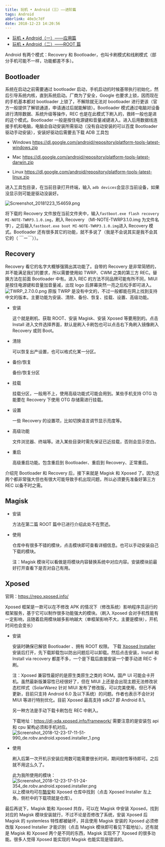 ```yaml
---
title: 玩机 • Android（三）——进阶篇
tags: Android
abbrlink: 40e3c7df
date: 2018-12-23 14:20:56
---
```


- [玩机 • Android（一）——应用篇](https://hoshizora.tw/posts/9e7b6f05.html)
- [玩机 • Android（二）——ROOT 篇](https://hoshizora.tw/posts/fab8c3b3.html)

Android 有两个模式：Recovery 和 Bootloader，也叫卡刷模式和线刷模式（部分手机可能不一样，功能都差不多）。
<!-- more -->

## Bootloader
  
系统在启动之前需要通过 bootloader 启动，手机启动的时候基带执行初始化，然后引导系统内核，直到系统启动。厂商为了安全，Google 也要求上锁，因而现在的手机基本都对 bootloader 上锁了，不解除就无法对 bootloader 进行更该（官方一般提供了解锁通道，申请通过后就能解锁）。Bootloader 模式通过电脑对设备进行清除数据、系统升级等操作，REC 也是在此模式下刷入的，救砖一般也是进的这个模式。Bootloader 一般是按住电源键和音量减键进入。进入后用数据线连接手机和电脑，电脑会自动安装所需驱动（没有自动安装的可以百度 Bootloader 驱动手动安装），安装好驱动后需要去下载 ADB 工具包
  
- Windows <https://dl.google.com/android/repository/platform-tools-latest-windows.zip>

- Mac <https://dl.google.com/android/repository/platform-tools-latest-darwin.zip>

- Linux
<https://dl.google.com/android/repository/platform-tools-latest-linux.zip>

进入工具包目录，在当前目录打开终端，输入 `adb devices`会显示当前设备，如果没显示则可能是驱动没装好。

![Screenshot_20181223_154659.png](https://i.loli.net/2018/12/23/5c1f3dca16d41.png)

将下载的 Recovery 文件放在当前文件夹中，输入`fastboot.exe flash recovery MI-NOTE-TWRP3.1.0.img`，刷入 Recovery （MI-NOTE-TWRP3.1.0.img 为文件名字），之后输入`fastboot.exe boot MI-NOTE-TWRP3.1.0.img`进入 Recovery 模式。Bootloader 还有很多其它的功能，就不多说了（我是不会说其实是我不会其它的（ ￣ー￣））。

## Recovery

Recovery 看它的名字大概够强猜出其功能了。自带的 Recovery 是非常简陋的，并不能满足我们的要求，所以需要使用如 TWRP、CWM 之类的第三方 REC。替换方法在前面 Bootloader 中有。进入 REC 的方法不同品牌可能有所不同，MIUI 是按住电源键和音量加音量减，出现 logo 后屏幕突然一亮之后松手即可进入。
![TWRP_2.7.0.0.png](https://i.loli.net/2018/12/23/5c1f47bbbe168.png)
原版 TWRP 是没有中文的，不过一般都能在网上找到支持中文的版本。主要功能为安装、清除、备份、恢复、挂载、设置、高级功能。

- 安装

    这个就是刷机、获取 ROOT、安装 Magisk、安装 Xposed 等要用到的。点击 Install 进入文件选择界面，默认是刷入卡刷包也可以点击右下角刷入镜像刷入 Recovery 或则 Boot。
- 清除

    可以恢复出产设置，也可以格式化某一分区。
- 备份/恢复
  
    备份/恢复分区
- 挂载

    挂载分区，一般用不上，使用高级功能式可能会用到。某些手机支持 OTG 功能要在 Recovery 下使用 OTG 存储需进行挂载。
- 设置
  
    一些 Recovery 的设置项，比如切换语言调节显示亮度等。
- 高级功能

    文件浏览器、终端等。进入某些目录时需先保证已近挂载，否则会显示空白。
- 重启

    高级重启功能。包含重启到 Bootloader、重启到 Recovery、正常重启。

介绍完 Bootloader 和 Recovery 后，接下来就是 Magisk 和 Xposed 了。因为这两个都非常强大但也有很大可能导致手机出现问题，所以必须要先准备好第三方 REC 以备不时之需。

## Magisk

- 安装

    方法在第二篇 ROOT 篇中已进行介绍此处不在赘述。

- 使用
  
  仓库中有很多不错的模块，点击模块即可查看详细信息。也可以手动安装自己下载的模块。

  注：Magisk 模块可以看做是将模块内容替换系统中对应内容。安装模块前最好打开查看下是否对自己有用。

## Xposed

官网：<https://repo.xposed.info/>

Xposed 框架是一款可以在不修改 APK 的情况下（修改系统）影响程序员运行的框架服务，基于它可以制作很多功能强大的模块。（刷入 Xposed 会对手机性能有一定影响，且随着启用模块越多影响越大（单框架影响不大，主要是模块），开机时间也会变长）

- 安装
  
  安装时确保已解锁 Bootloader 、拥有 ROOT 权限。
  下载 [Xposed Installer](https://www.coolapk.com/apk/de.robv.android.xposed.installer) 安装后打开，先下载卸载包以防出问题后可以卸载。然后点击安装，Install 和 Install via recovery 都差不多，一个是下载后直接安装一个要手动进 REC 卡刷。
  
  注：Xposed 兼容性最好的是原生类原生之类的 ROM。国产 UI 可能会卡开机。虽然最新版兼容性已经很好了，但在 MIUI 上还是会出现主题无法修改状态栏样式（SolarWarez 针对 MIUI 发布了修改版，可以完美使用，但已不再更新，目前只支持 Android 6.0 及以下系统）的问题。作者也表示不会针对 MIUI 等进行特别优化。目前 Xposed 最高支持 sdk27 即 Android 8.1。

  另一种方法是手动下载卡刷包在 REC 中刷入。

  下载地址：<https://dl-xda.xposed.info/framework/>
  需要注意的是安装包 api 和 cpu 架构必须和手机对应。
  ![Screenshot_2018-12-23-17-11-51-990_de.robv.android.xposed.installer_1.png](https://i.loli.net/2018/12/23/5c1f58022cc48.png)

- 使用

    刷入后第一次开机示安装应用数可能需要很长时间，期间耐性等待即可。之后就不用这么久了。

    此为我所使用的模块：
    ![Screenshot_2018-12-23-17-51-24-354_de.robv.android.xposed.installer.png](https://i.loli.net/2018/12/23/5c1f5b674418b.png)
    以上模块均可在[酷安](https://www.coolapk.com)和 Xposed 仓库中找到（点击 Xposed Installer 左上角，侧栏中的下载项就是仓库）。

最后再说下，Magisk 能和 Xposed 共存，可以在 Magisk 中安装 Xposed，找到对应的 Magisk 模块安装就行，不过不论是否修改了系统，安装 Xposed 后 Magisk 的 systemless 特性都被破坏，并且使用 Magisk 安装的 Xposed 必须修改版 Xposed Installer 才能识别（点击 Magisk 模块即可看见下载地址）。还有就是 Magisk 和 Xposed 两个是不同的东西，Magisk 实现不了 Xposed 的很多功能。很多人觉得 Xposed 能实现的 Magisk 也能实现是错误的。